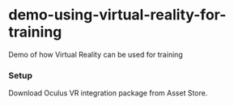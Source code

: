 # demo-using-virtual-reality-for-training
Demo of how Virtual Reality can be used for training

### Setup
Download Oculus VR integration package from Asset Store.
